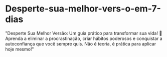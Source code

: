 # Desperte-sua-melhor-vers-o-em-7-dias
"Desperte Sua Melhor Versão: Um guia prático para transformar sua vida! 🚀 Aprenda a eliminar a procrastinação, criar hábitos poderosos e conquistar a autoconfiança que você sempre quis. Não é teoria, é prática para aplicar hoje mesmo!"
